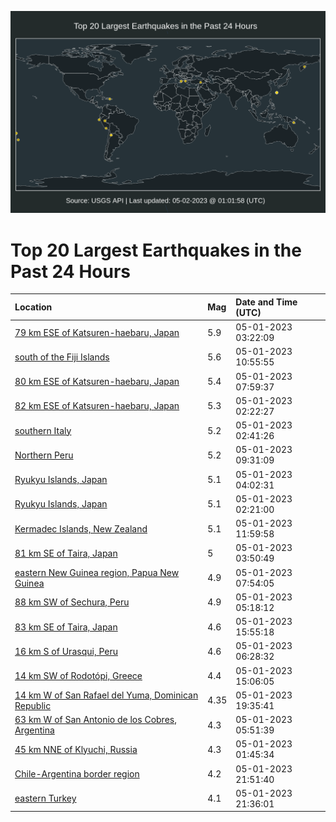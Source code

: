 ![Map](./map.png)

# Top 20 Largest Earthquakes in the Past 24 Hours

| Location | Mag | Date and Time (UTC) |
|:---|:---|:---|
| [79 km ESE of Katsuren-haebaru, Japan](https://earthquake.usgs.gov/earthquakes/eventpage/us7000jxag) | 5.9 | 05-01-2023 03:22:09 |
| [south of the Fiji Islands](https://earthquake.usgs.gov/earthquakes/eventpage/us7000jxbu) | 5.6 | 05-01-2023 10:55:55 |
| [80 km ESE of Katsuren-haebaru, Japan](https://earthquake.usgs.gov/earthquakes/eventpage/us7000jxba) | 5.4 | 05-01-2023 07:59:37 |
| [82 km ESE of Katsuren-haebaru, Japan](https://earthquake.usgs.gov/earthquakes/eventpage/us7000jxaa) | 5.3 | 05-01-2023 02:22:27 |
| [southern Italy](https://earthquake.usgs.gov/earthquakes/eventpage/us7000jxac) | 5.2 | 05-01-2023 02:41:26 |
| [Northern Peru](https://earthquake.usgs.gov/earthquakes/eventpage/us7000jxbl) | 5.2 | 05-01-2023 09:31:09 |
| [Ryukyu Islands, Japan](https://earthquake.usgs.gov/earthquakes/eventpage/us7000jxal) | 5.1 | 05-01-2023 04:02:31 |
| [Ryukyu Islands, Japan](https://earthquake.usgs.gov/earthquakes/eventpage/us7000jxab) | 5.1 | 05-01-2023 02:21:00 |
| [Kermadec Islands, New Zealand](https://earthquake.usgs.gov/earthquakes/eventpage/us7000jxc1) | 5.1 | 05-01-2023 11:59:58 |
| [81 km SE of Taira, Japan](https://earthquake.usgs.gov/earthquakes/eventpage/us7000jxaj) | 5 | 05-01-2023 03:50:49 |
| [eastern New Guinea region, Papua New Guinea](https://earthquake.usgs.gov/earthquakes/eventpage/us7000jxb8) | 4.9 | 05-01-2023 07:54:05 |
| [88 km SW of Sechura, Peru](https://earthquake.usgs.gov/earthquakes/eventpage/us7000jxax) | 4.9 | 05-01-2023 05:18:12 |
| [83 km SE of Taira, Japan](https://earthquake.usgs.gov/earthquakes/eventpage/us7000jxcx) | 4.6 | 05-01-2023 15:55:18 |
| [16 km S of Urasqui, Peru](https://earthquake.usgs.gov/earthquakes/eventpage/us7000jxb5) | 4.6 | 05-01-2023 06:28:32 |
| [14 km SW of Rodotópi, Greece](https://earthquake.usgs.gov/earthquakes/eventpage/us7000jxcm) | 4.4 | 05-01-2023 15:06:05 |
| [14 km W of San Rafael del Yuma, Dominican Republic](https://earthquake.usgs.gov/earthquakes/eventpage/pr2023121001) | 4.35 | 05-01-2023 19:35:41 |
| [63 km W of San Antonio de los Cobres, Argentina](https://earthquake.usgs.gov/earthquakes/eventpage/us7000jxb0) | 4.3 | 05-01-2023 05:51:39 |
| [45 km NNE of Klyuchi, Russia](https://earthquake.usgs.gov/earthquakes/eventpage/us7000jxa6) | 4.3 | 05-01-2023 01:45:34 |
| [Chile-Argentina border region](https://earthquake.usgs.gov/earthquakes/eventpage/us7000jxer) | 4.2 | 05-01-2023 21:51:40 |
| [eastern Turkey](https://earthquake.usgs.gov/earthquakes/eventpage/us7000jxep) | 4.1 | 05-01-2023 21:36:01 |
